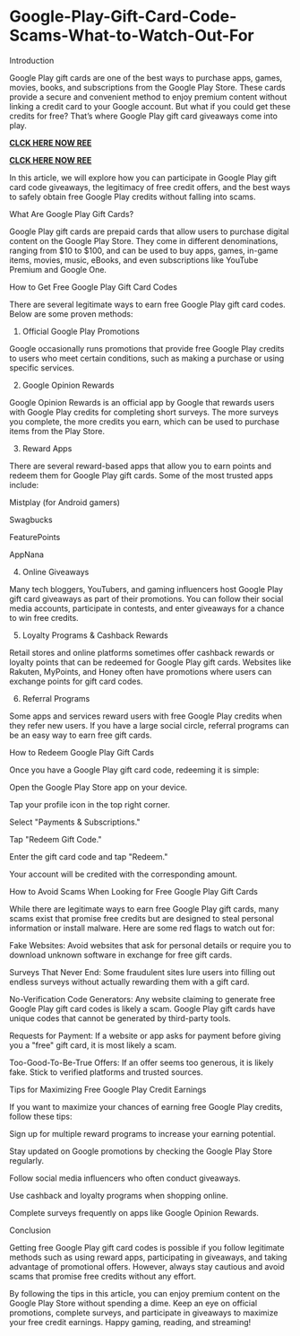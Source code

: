 # Google-Play-Gift-Card-Code-Scams-What-to-Watch-Out-For
Introduction

Google Play gift cards are one of the best ways to purchase apps, games, movies, books, and subscriptions from the Google Play Store. These cards provide a secure and convenient method to enjoy premium content without linking a credit card to your Google account. But what if you could get these credits for free? That’s where Google Play gift card giveaways come into play.

**[CLCK HERE NOW REE](https://tinyurl.com/google-paly-2025)**

**[CLCK HERE NOW REE](https://tinyurl.com/google-paly-2025)**

In this article, we will explore how you can participate in Google Play gift card code giveaways, the legitimacy of free credit offers, and the best ways to safely obtain free Google Play credits without falling into scams.

What Are Google Play Gift Cards?

Google Play gift cards are prepaid cards that allow users to purchase digital content on the Google Play Store. They come in different denominations, ranging from $10 to $100, and can be used to buy apps, games, in-game items, movies, music, eBooks, and even subscriptions like YouTube Premium and Google One.

How to Get Free Google Play Gift Card Codes

There are several legitimate ways to earn free Google Play gift card codes. Below are some proven methods:

1. Official Google Play Promotions

Google occasionally runs promotions that provide free Google Play credits to users who meet certain conditions, such as making a purchase or using specific services.

2. Google Opinion Rewards

Google Opinion Rewards is an official app by Google that rewards users with Google Play credits for completing short surveys. The more surveys you complete, the more credits you earn, which can be used to purchase items from the Play Store.

3. Reward Apps

There are several reward-based apps that allow you to earn points and redeem them for Google Play gift cards. Some of the most trusted apps include:

Mistplay (for Android gamers)

Swagbucks

FeaturePoints

AppNana

4. Online Giveaways

Many tech bloggers, YouTubers, and gaming influencers host Google Play gift card giveaways as part of their promotions. You can follow their social media accounts, participate in contests, and enter giveaways for a chance to win free credits.

5. Loyalty Programs & Cashback Rewards

Retail stores and online platforms sometimes offer cashback rewards or loyalty points that can be redeemed for Google Play gift cards. Websites like Rakuten, MyPoints, and Honey often have promotions where users can exchange points for gift card codes.

6. Referral Programs

Some apps and services reward users with free Google Play credits when they refer new users. If you have a large social circle, referral programs can be an easy way to earn free gift cards.

How to Redeem Google Play Gift Cards

Once you have a Google Play gift card code, redeeming it is simple:

Open the Google Play Store app on your device.

Tap your profile icon in the top right corner.

Select "Payments & Subscriptions."

Tap "Redeem Gift Code."

Enter the gift card code and tap "Redeem."

Your account will be credited with the corresponding amount.

How to Avoid Scams When Looking for Free Google Play Gift Cards

While there are legitimate ways to earn free Google Play gift cards, many scams exist that promise free credits but are designed to steal personal information or install malware. Here are some red flags to watch out for:

Fake Websites: Avoid websites that ask for personal details or require you to download unknown software in exchange for free gift cards.

Surveys That Never End: Some fraudulent sites lure users into filling out endless surveys without actually rewarding them with a gift card.

No-Verification Code Generators: Any website claiming to generate free Google Play gift card codes is likely a scam. Google Play gift cards have unique codes that cannot be generated by third-party tools.

Requests for Payment: If a website or app asks for payment before giving you a "free" gift card, it is most likely a scam.

Too-Good-To-Be-True Offers: If an offer seems too generous, it is likely fake. Stick to verified platforms and trusted sources.

Tips for Maximizing Free Google Play Credit Earnings

If you want to maximize your chances of earning free Google Play credits, follow these tips:

Sign up for multiple reward programs to increase your earning potential.

Stay updated on Google promotions by checking the Google Play Store regularly.

Follow social media influencers who often conduct giveaways.

Use cashback and loyalty programs when shopping online.

Complete surveys frequently on apps like Google Opinion Rewards.

Conclusion

Getting free Google Play gift card codes is possible if you follow legitimate methods such as using reward apps, participating in giveaways, and taking advantage of promotional offers. However, always stay cautious and avoid scams that promise free credits without any effort.

By following the tips in this article, you can enjoy premium content on the Google Play Store without spending a dime. Keep an eye on official promotions, complete surveys, and participate in giveaways to maximize your free credit earnings. Happy gaming, reading, and streaming!
